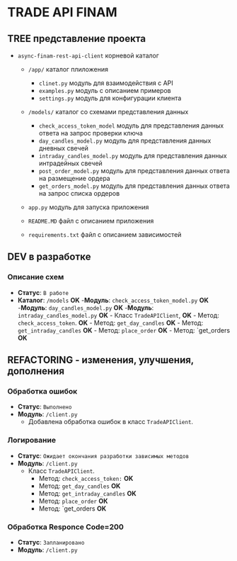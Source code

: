 # TRADE API FINAM

## TREE представление проекта
- `async-finam-rest-api-client` корневой каталог
    - `/app/` каталог плиложения
        - `clinet.py` модуль для взаимодействия с API
        - `examples.py` модуль с описанием примеров
        - `settings.py` модуль для конфигурации клиента

    - `/models/` каталог со схемами представления данных
        - `check_access_token_model` модуль для представления данных ответа на запрос проверки ключа
        - `day_candles_model.py` модуль для представления данных дневных свечей
        - `intraday_candles_model.py` модуль для представления данных интрадейных свечей
        - `post_order_model.py` модуль для представления данных ответа на размещение ордера
        - `get_orders_model.py` модуль для представления данных ответа на запрос списка ордеров
    
    - `app.py` модуль для запуска приложения
    - `README.MD` файл с описанием приложения
    - `requirements.txt` файл с описанием зависимостей


## DEV в разработке

### Описание схем
- **Статус**: `В работе`
- **Каталог**: `/models` **OK**
    -**Модуль**: `check_access_token_model.py` **OK**
    -**Модуль**: `day_candles_model.py` **OK**
    -**Модуль**: `intraday_candles_model.py` **OK**
        - Класс `TradeAPIClient`, **OK**
            - Метод: `check_access_token`. **OK**
            - Метод: `get_day_candles` **OK**
            - Метод: `get_intraday_candles` **OK**
            - Метод: `place_order` **OK**
            - Метод: `get_orders **OK**

## REFACTORING - изменения, улучшения, дополнения

### Обработка ошибок
- **Статус**: `Выполнено`
- **Модуль**: `/client.py`
    - Добавлена обработка ошибок в класс `TradeAPIClient`.

### Логирование
- **Статус**: `Ожидает окончания разработки зависимых методов`
- **Модуль**: `/client.py`
    - Класс `TradeAPIClient`.
        - Метод: `check_access_token:` **OK**
        - Метод: `get_day_candles` **OK**
        - Метод: `get_intraday_candles` **OK**
        - Метод: `place_order` **ОК**
        - Метод: `get_orders **OK**

### Обработка Responce Code=200
- **Статус**: `Запланировано`
- **Модуль**: `/client.py`